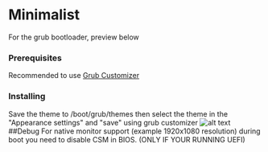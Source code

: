 # Minimalist
For the grub bootloader, preview below
### Prerequisites
Recommended to use [Grub Customizer](https://launchpad.net/grub-customizer)
### Installing
Save the theme to /boot/grub/themes then select the theme in the "Appearance settings" and "save" using grub customizer
![alt text](https://github.com/dynematic/Minimalist/blob/master/preview.png)
##Debug
For native monitor support (example 1920x1080 resolution) during boot you need to disable CSM in BIOS. (ONLY IF YOUR RUNNING UEFI)
